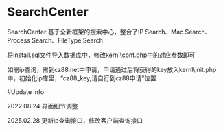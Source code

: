 # SearchCenter
SearchCenter
基于全新框架的搜索中心，整合了IP Search、Mac Search、Process Search、FileType Search

将install.sql文件导入数据库中，修改kernl\conf.php中的对应参数即可

如需ip查询，需到cz88.net中申请，申请通过后将获得的key放入kernl\init.php中，初始化ip库里，“cz88_key,请自行到cz88申请”位置

#Update info

2022.08.24 界面细节调整

2025.02.28 更新ip查询接口，修改客户端查询接口
